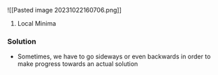 ![[Pasted image 20231022160706.png]]
1. Local Minima
### Solution
- Sometimes, we have to go sideways or even backwards in order to make progress towards an actual solution